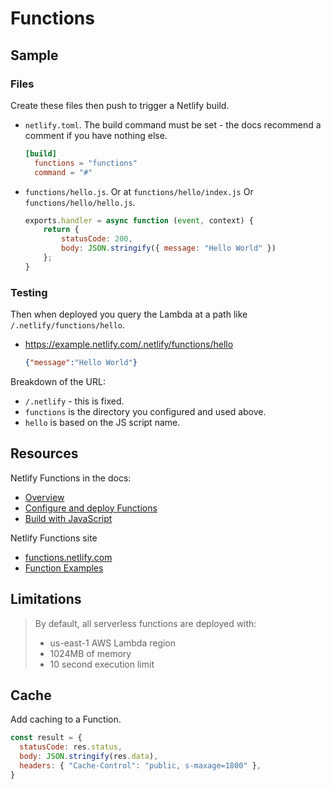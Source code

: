 # Functions


## Sample

### Files

Create these files then push to trigger a Netlify build.

- `netlify.toml`. The build command must be set - the docs recommend a comment if you have nothing else.
    ```toml
    [build]
      functions = "functions"
      command = "#"
    ```
- `functions/hello.js`. Or at `functions/hello/index.js` Or `functions/hello/hello.js`.
    ```javascript
    exports.handler = async function (event, context) {
        return {
            statusCode: 200,
            body: JSON.stringify({ message: "Hello World" })
        };
    }
    ```

### Testing

Then when deployed you query the Lambda at a path like `/.netlify/functions/hello`.

- https://example.netlify.com/.netlify/functions/hello
    ```json
    {"message":"Hello World"}
    ```

Breakdown of the URL:

- `/.netlify` - this is fixed.
- `functions` is the directory you configured and used above.
- `hello` is based on the JS script name.


## Resources

Netlify Functions in the docs:

- [Overview](https://docs.netlify.com/functions/overview/)
- [Configure and deploy Functions](https://docs.netlify.com/functions/configure-and-deploy/)
- [Build with JavaScript](https://docs.netlify.com/functions/build-with-javascript/)

Netlify Functions site

- [functions.netlify.com](https://functions.netlify.com/)
- [Function Examples](https://functions.netlify.com/examples/)


## Limitations

> By default, all serverless functions are deployed with:
>
> - us-east-1 AWS Lambda region
> - 1024MB of memory
> - 10 second execution limit


## Cache

Add caching to a Function.

```javascript
const result = {
  statusCode: res.status,
  body: JSON.stringify(res.data),
  headers: { "Cache-Control": "public, s-maxage=1800" },
}
```
